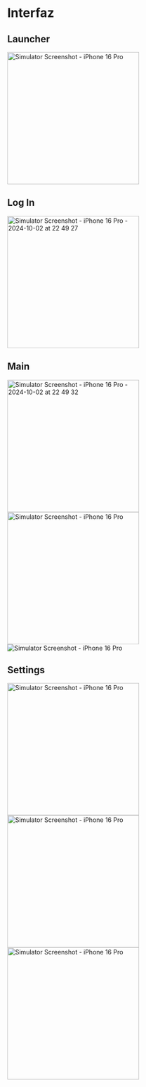# Interfaz
<h2>Launcher </h2>
<img src="https://github.com/user-attachments/assets/e5b711c1-699e-41c7-bd37-1e335eeb7e8c" alt="Simulator Screenshot - iPhone 16 Pro" width="300"/>
<h2>Log In </h2>
<img src="https://github.com/user-attachments/assets/e9b285bb-77a8-452c-8b5c-0b8047d55e72" alt="Simulator Screenshot - iPhone 16 Pro - 2024-10-02 at 22 49 27" width="300"/>
<h2>Main </h2>
<img src="https://github.com/user-attachments/assets/01f5001d-b825-462e-8fe5-e5e66c7a7666" alt="Simulator Screenshot - iPhone 16 Pro - 2024-10-02 at 22 49 32" width="300"/>
<img src="https://github.com/user-attachments/assets/763fb463-ef16-4f52-b472-58474e5889a7" alt="Simulator Screenshot - iPhone 16 Pro"width="300"/>
<img src="https://github.com/user-attachments/assets/059dfdf7-5a6d-44fc-a79c-b39cff03aabc" alt="Simulator Screenshot - iPhone 16 Pro" "300"/>

<h2>Settings </h2>
 <img src="https://github.com/user-attachments/assets/a8d243d5-ade7-40de-8758-78f6ad2c6717" alt="Simulator Screenshot - iPhone 16 Pro" width="300"/>
 <img src="https://github.com/user-attachments/assets/c64e914b-b7fc-4eb3-b611-4ec427e83d49" alt="Simulator Screenshot - iPhone 16 Pro" width="300"/>
 <img src="https://github.com/user-attachments/assets/37e984f1-fd60-44d9-8c98-f8a2b52d5c6c" alt="Simulator Screenshot - iPhone 16 Pro" width="300"/>

